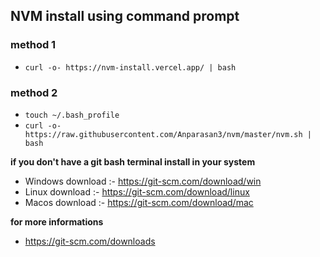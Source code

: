 ## NVM install using command prompt


### method 1
- `curl -o- https://nvm-install.vercel.app/ | bash`

### method 2
- `touch ~/.bash_profile`
- `curl -o- https://raw.githubusercontent.com/Anparasan3/nvm/master/nvm.sh | bash`


**if you don't have a git bash terminal install in your system**

- Windows download :- https://git-scm.com/download/win
- Linux download :- https://git-scm.com/download/linux
- Macos download :- https://git-scm.com/download/mac

**for more informations**
- https://git-scm.com/downloads
